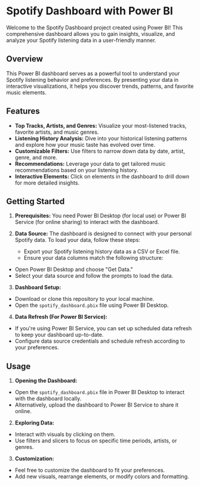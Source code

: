 # Spotify Dashboard with Power BI

Welcome to the Spotify Dashboard project created using Power BI! This comprehensive dashboard allows you to gain insights, visualize, and analyze your Spotify listening data in a user-friendly manner.

## Overview

This Power BI dashboard serves as a powerful tool to understand your Spotify listening behavior and preferences. By presenting your data in interactive visualizations, it helps you discover trends, patterns, and favorite music elements.

## Features

- **Top Tracks, Artists, and Genres:** Visualize your most-listened tracks, favorite artists, and music genres.
- **Listening History Analysis:** Dive into your historical listening patterns and explore how your music taste has evolved over time.
- **Customizable Filters:** Use filters to narrow down data by date, artist, genre, and more.
- **Recommendations:** Leverage your data to get tailored music recommendations based on your listening history.
- **Interactive Elements:** Click on elements in the dashboard to drill down for more detailed insights.

## Getting Started

1. **Prerequisites:** You need Power BI Desktop (for local use) or Power BI Service (for online sharing) to interact with the dashboard.

2. **Data Source:** The dashboard is designed to connect with your personal Spotify data. To load your data, follow these steps:
   - Export your Spotify listening history data as a CSV or Excel file.
   - Ensure your data columns match the following structure:


- Open Power BI Desktop and choose "Get Data."
- Select your data source and follow the prompts to load the data.

3. **Dashboard Setup:**
- Download or clone this repository to your local machine.
- Open the `spotify_dashboard.pbix` file using Power BI Desktop.

4. **Data Refresh (For Power BI Service):**
- If you're using Power BI Service, you can set up scheduled data refresh to keep your dashboard up-to-date.
- Configure data source credentials and schedule refresh according to your preferences.

## Usage

1. **Opening the Dashboard:**
- Open the `spotify_dashboard.pbix` file in Power BI Desktop to interact with the dashboard locally.
- Alternatively, upload the dashboard to Power BI Service to share it online.

2. **Exploring Data:**
- Interact with visuals by clicking on them.
- Use filters and slicers to focus on specific time periods, artists, or genres.

3. **Customization:**
- Feel free to customize the dashboard to fit your preferences.
- Add new visuals, rearrange elements, or modify colors and formatting.
